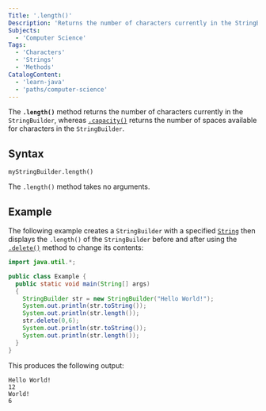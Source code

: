 ```yaml
---
Title: '.length()'
Description: 'Returns the number of characters currently in the StringBuilder.'
Subjects:
  - 'Computer Science'
Tags:
  - 'Characters'
  - 'Strings'
  - 'Methods'
CatalogContent:
  - 'learn-java'
  - 'paths/computer-science'
---
```


The **`.length()`** method returns the number of characters currently in the `StringBuilder`, whereas [`.capacity()`](https://www.codecademy.com/resources/docs/java/stringbuilder/capacity) returns the number of spaces available for characters in the `StringBuilder`.

## Syntax

```pseudo
myStringBuilder.length()
```

The `.length()` method takes no arguments.

## Example

The following example creates a `StringBuilder` with a specified [`String`](https://www.codecademy.com/resources/docs/java/strings) then displays the `.length()` of the `StringBuilder` before and after using the [`.delete()`](https://www.codecademy.com/resources/docs/java/stringbuilder/delete) method to change its contents:

```java
import java.util.*;

public class Example {
  public static void main(String[] args)
  {
    StringBuilder str = new StringBuilder("Hello World!");
    System.out.println(str.toString());
    System.out.println(str.length());
    str.delete(0,6);
    System.out.println(str.toString());
    System.out.println(str.length());
  }
}
```

This produces the following output:

```shell
Hello World!
12
World!
6
```
